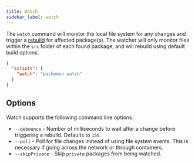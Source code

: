 ```yaml
---
title: Watch
sidebar_label: watch
---
```


The `watch` command will monitor the local file system for any changes and trigger a
[rebuild](./build.md) for affected package(s). The watcher will only monitor files within the `src`
folder of each found package, and will rebuild using default build options.

```json title="package.json"
{
  "scripts": {
    "watch": "packemon watch"
  }
}
```

## Options

Watch supports the following command line options.

- `--debounce` - Number of milliseconds to wait after a change before triggering a rebuild. Defaults
  to `150`.
- `--poll` - Poll for file changes instead of using file system events. This is necessary if going
  across the network or through containers.
- `--skipPrivate` - Skip `private` packages from being watched.
